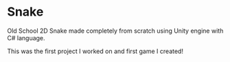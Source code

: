# Snake
Old School 2D Snake made completely from scratch using Unity engine with C# language.

This was the first project I worked on and first game I created!
